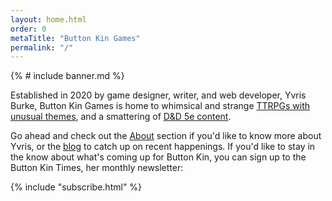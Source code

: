 ```yaml
---
layout: home.html
order: 0
metaTitle: "Button Kin Games"
permalink: "/"
---
```


{% # include banner.md %}

Established in 2020 by game designer, writer, and web developer, Yvris Burke, Button Kin Games is home to whimsical and strange <a href="/games/">TTRPGs with unusual themes</a>, and a smattering of <a href="/adventures/">D&D 5e content</a>.

Go ahead and check out the <a href="/about/">About</a> section if you'd like to know more about Yvris, or the <a href="/newsletter/">blog</a> to catch up on recent happenings. If you'd like to stay in the know about what's coming up for Button Kin, you can sign up to the Button Kin Times, her monthly newsletter:

{% include "subscribe.html" %}
